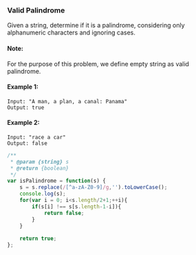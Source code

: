 ### Valid Palindrome

Given a string, determine if it is a palindrome, considering only alphanumeric characters and ignoring cases.

#### Note: 
For the purpose of this problem, we define empty string as valid palindrome.

#### Example 1:

```
Input: "A man, a plan, a canal: Panama"
Output: true
```

#### Example 2:

```
Input: "race a car"
Output: false
```

```JavaScript
/**
 * @param {string} s
 * @return {boolean}
 */
var isPalindrome = function(s) {
    s = s.replace(/[^a-zA-Z0-9]/g,'').toLowerCase();
    console.log(s);
    for(var i = 0; i<s.length/2+1;++i){
        if(s[i] !== s[s.length-1-i]){
            return false;
        }
    }
    
    return true;
};
```
